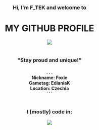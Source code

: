 <h3 align="center">Hi, I'm F_TEK and welcome to</h3>
<h1 align="center">MY GITHUB PROFILE</h1>
<div align="center">
  <img src="https://github-readme-stats.vercel.app/api?username=FTEdianiaK&hide_title=true&include_all_commits=true&hide=prs,contribs&hide_rank=true&card_width=300&show_icons=true&theme=aura&hide_border=true" />
</div>
<h1></h1>
<h3 align="center">"Stay proud and unique!"</h3>
<h4 align="center">. . .<br>Nickname: Foxie<br>Gametag: EdianiaK<br>Location: Czechia<br>˙ ˙ ˙</h4>
<h1></h1>
<h3 align="center">I (mostly) code in:</h3>
<div align="center">
  <img src="https://github-readme-stats.vercel.app/api/top-langs?username=FTEdianiaK&hide_title=true&layout=donut&card_width=300&langs_count=6&theme=aura&hide_border=true" />
</div>
<h1></h1>
